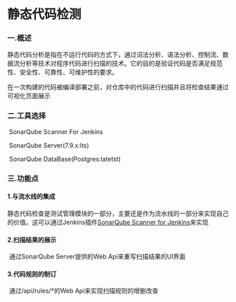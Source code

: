 # 静态代码检测

### 一.概述

​	静态代码分析是指在不运行代码的方式下，通过词法分析、语法分析、控制流、数据流分析等技术对程序代码进行扫描的技术。它的目的是验证代码是否满足规范性、安全性、可靠性、可维护性的要求。

​	在一次构建的代码被编译部署之前，对仓库中的代码进行扫描并且将检查结果通过可视化页面展示

### 二.工具选择

​	SonarQube Scanner For Jenkins

​	SonarQube Server(7.9.x:lts)

​	SonarQube DataBase(Postgres:latetst)

### 三.功能点

#### 1.与流水线的集成

​	静态代码检查是测试管理模块的一部分，主要还是作为流水线的一部分来实现自己的价值。这可以通过Jenkins插件[SonarQube Scanner for Jenkins](https://plugins.jenkins.io/sonar)来实现

#### 2.扫描结果的展示

​	通过SonarQube Server提供的Web Api来重写扫描结果的UI界面

#### 3.代码规则的制订

​	通过/api/rules/*的Web Api来实现扫描规则的增删改查